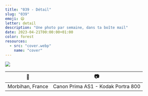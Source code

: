 ```yaml
---
title: "039 - Détail"
slug: "039"
emoji: 😃
letter: detail
description: "Une photo par semaine, dans ta boîte mail"
date: 2023-04-21T00:00:00+01:00
color: forest
resources:
  - src: "cover.webp"
    name: "cover"
---
```

![](cover)

📍 | 📷
---|---
Morbihan, France | Canon Prima AS1 - Kodak Portra 800
